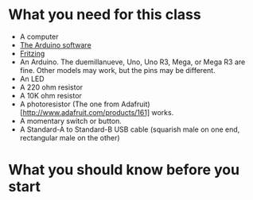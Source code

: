 # What you need for this class
* A computer
* [The Arduino software](http://arduino.cc/en/Main/Software)
* [Fritzing](http://fritzing.org/download/)
* An Arduino.  The duemillanueve, Uno, Uno R3, Mega, or Mega R3 are fine.  Other models may work, but the pins may be different.
* An LED
* A 220 ohm resistor
* A 10K ohm resistor
* A photoresistor (The one from Adafruit)[http://www.adafruit.com/products/161] works.
* A momentary switch or button.
* A Standard-A to Standard-B USB cable (squarish male on one end, rectangular male on the other)
# What you should know before you start

